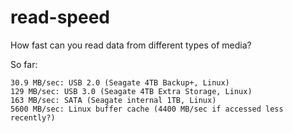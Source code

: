 read-speed
==========

How fast can you read data from different types of media?

So far:

    30.9 MB/sec: USB 2.0 (Seagate 4TB Backup+, Linux)
    129 MB/sec: USB 3.0 (Seagate 4TB Extra Storage, Linux)
    163 MB/sec: SATA (Seagate internal 1TB, Linux)
    5600 MB/sec: Linux buffer cache (4400 MB/sec if accessed less recently?)
